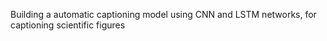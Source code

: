 Building a automatic captioning model using CNN and LSTM networks, for captioning scientific figures
